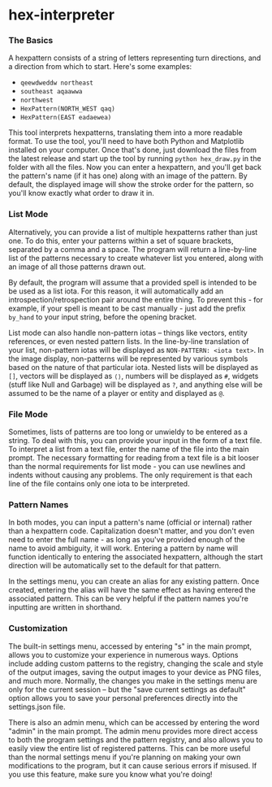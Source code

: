 # hex-interpreter
### The Basics

A hexpattern consists of a string of letters representing turn directions, and a direction from which to start.
Here's some examples:
- `qeewdweddw northeast`
- `southeast aqaawwa`
- `northwest`
- `HexPattern(NORTH_WEST qaq)`
- `HexPattern(EAST eadaewea)`

This tool interprets hexpatterns, translating them into a more readable format. To use the tool, you'll need to have both Python and Matplotlib installed on your computer. Once that's done, just download the files from the latest release and start up the tool by running `python hex_draw.py` in the folder with all the files. Now you can enter a hexpattern, and you'll get back the pattern's name (if it has one) along with an image of the pattern. By default, the displayed image will show the stroke order for the pattern, so you'll know exactly what order to draw it in. 

### List Mode

Alternatively, you can provide a list of multiple hexpatterns rather than just one. To do this, enter your patterns within a set of square brackets, separated by a comma and a space. The program will return a line-by-line list of the patterns necessary to create whatever list you entered, along with an image of all those patterns drawn out.

By default, the program will assume that a provided spell is intended to be be used as a list iota. For this reason, it will automatically add an introspection/retrospection pair around the entire thing. To prevent this - for example, if your spell is meant to be cast manually - just add the prefix `by_hand` to your input string, before the opening bracket.

List mode can also handle non-pattern iotas – things like vectors, entity references, or even nested pattern lists. In the line-by-line translation of your list, non-pattern iotas will be displayed as `NON-PATTERN: <iota text>`. In the image display, non-patterns will be represented by various symbols based on the nature of that particular iota. Nested lists will be displayed as `[]`, vectors will be displayed as `⟨⟩`, numbers will be displayed as `#`, widgets (stuff like Null and Garbage) will be displayed as `?`, and anything else will be assumed to be the name of a player or entity and displayed as `@`.

### File Mode

Sometimes, lists of patterns are too long or unwieldy to be entered as a string. To deal with this, you can provide your input in the form of a text file. To interpret a list from a text file, enter the name of the file into the main prompt. The necessary formatting for reading from a text file is a bit looser than the normal requirements for list mode - you can use newlines and indents without causing any problems. The only requirement is that each line of the file contains only one iota to be interpreted.

### Pattern Names

In both modes, you can input a pattern's name (official or internal) rather than a hexpattern code. Capitalization doesn't matter, and you don't even need to enter the full name - as long as you've provided enough of the name to avoid ambiguity, it will work. Entering a pattern by name will function identically to entering the associated hexpattern, although the start direction will be automatically set to the default for that pattern.

In the settings menu, you can create an alias for any existing pattern. Once created, entering the alias will have the same effect as having entered the associated pattern. This can be very helpful if the pattern names you're inputting are written in shorthand.

### Customization

The built-in settings menu, accessed by entering "s" in the main prompt, allows you to customize your experience in numerous ways. Options include adding custom patterns to the registry, changing the scale and style of the output images, saving the output images to your device as PNG files, and much more. Normally, the changes you make in the settings menu are only for the current session – but the "save current settings as default" option allows you to save your personal preferences directly into the settings.json file.

There is also an admin menu, which can be accessed by entering the word "admin" in the main prompt. The admin menu provides more direct access to both the program settings and the pattern registry, and also allows you to easily view the entire list of registered patterns. This can be more useful than the normal settings menu if you're planning on making your own modifications to the program, but it can cause serious errors if misused. If you use this feature, make sure you know what you're doing!

